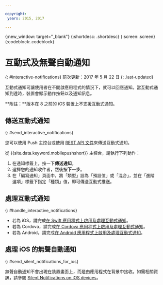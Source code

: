 ```yaml
---

copyright:
 years: 2015, 2017

---
```


{:new_window: target="_blank"}
{:shortdesc: .shortdesc}
{:screen:.screen}
{:codeblock:.codeblock}

# 互動式及無聲自動通知  
{: #interactive-notifications}
前次更新：2017 年 5 月 22 日
{: .last-updated}

互動式通知可讓使用者在不開啟應用程式的情況下，就可以回應通知。當互動式通知到達時，裝置會顯示動作按鈕以及通知訊息。 

**附註：**版本在 8 之前的 iOS 裝置上不支援互動式通知。 

## 傳送互動式通知
{: #send_interactive_notifications}

您可以使用 Push 主控台或使用 [REST API 文件](push_restapi.html)來傳送互動式通知。


從 {{site.data.keyword.mobilepushshort}} 主控台，請執行下列動作： 

1. 在通知標籤上，按一下**傳送通知**。 
2. 選擇您的通知收件者，然後按**下一步**。 
3. 在「編寫通知」頁面中，將「類型」設為「預設值」或「混合」，並在「進階選項」標籤下指定「種類」值，即可傳送互動式推送。 

## 處理互動式通知 
{: #handle_interactive_notifications}

- 若為 iOS，請完成[在 Swift 應用程式上啟用及處理互動式通知](https://github.com/ibm-bluemix-mobile-services/bms-clientsdk-swift-push/tree/Doc#enable-interactive-push-notifications)。
- 若為 Cordova，請完成[在 Cordova 應用程式上啟用及處理互動式通知](https://github.com/ibm-bluemix-mobile-services/bms-clientsdk-cordova-plugin-push/tree/Doc#enable-interactive-push-notifications)。
- 若為 Android，請完成[在 Android 應用程式上啟用及處理互動式通知](https://github.com/ibm-bluemix-mobile-services/bms-clientsdk-android-push/tree/Doc#enable-interactive-push-notifications)。


## 處理 iOS 的無聲自動通知
{: #send_silent_notifications_for_ios}

無聲自動通知不會出現在裝置畫面上，而是由應用程式在背景中接收。如需相關資訊，請參閱 [Silent Notifications on iOS devices](https://github.com/ibm-bluemix-mobile-services/bms-clientsdk-swift-push/tree/Doc#silent-notification)。
